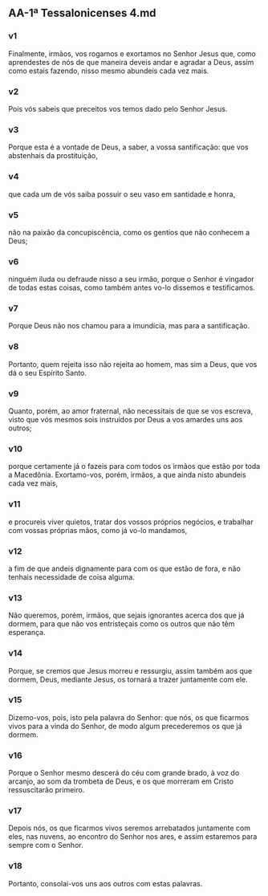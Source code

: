 ## AA-1ª Tessalonicenses 4.md
### v1
 Finalmente, irmãos, vos rogamos e exortamos no Senhor Jesus que, como aprendestes de nós de que maneira deveis andar e agradar a Deus, assim como estais fazendo, nisso mesmo abundeis cada vez mais.
### v2
 Pois vós sabeis que preceitos vos temos dado pelo Senhor Jesus.
### v3
 Porque esta é a vontade de Deus, a saber, a vossa santificação: que vos abstenhais da prostituição,
### v4
 que cada um de vós saiba possuir o seu vaso em santidade e honra,
### v5
 não na paixão da concupiscência, como os gentios que não conhecem a Deus;
### v6
 ninguém iluda ou defraude nisso a seu irmão, porque o Senhor é vingador de todas estas coisas, como também antes vo-lo dissemos e testificamos.
### v7
 Porque Deus não nos chamou para a imundícia, mas para a santificação.
### v8
 Portanto, quem rejeita isso não rejeita ao homem, mas sim a Deus, que vos dá o seu Espírito Santo.
### v9
 Quanto, porém, ao amor fraternal, não necessitais de que se vos escreva, visto que vós mesmos sois instruídos por Deus a vos amardes uns aos outros;
### v10
 porque certamente já o fazeis para com todos os irmãos que estão por toda a Macedônia. Exortamo-vos, porém, irmãos, a que ainda nisto abundeis cada vez mais,
### v11
 e procureis viver quietos, tratar dos vossos próprios negócios, e trabalhar com vossas próprias mãos, como já vo-lo mandamos,
### v12
 a fim de que andeis dignamente para com os que estão de fora, e não tenhais necessidade de coisa alguma.
### v13
 Não queremos, porém, irmãos, que sejais ignorantes acerca dos que já dormem, para que não vos entristeçais como os outros que não têm esperança.
### v14
 Porque, se cremos que Jesus morreu e ressurgiu, assim também aos que dormem, Deus, mediante Jesus, os tornará a trazer juntamente com ele.
### v15
 Dizemo-vos, pois, isto pela palavra do Senhor: que nós, os que ficarmos vivos para a vinda do Senhor, de modo algum precederemos os que já dormem.
### v16
 Porque o Senhor mesmo descerá do céu com grande brado, à voz do arcanjo, ao som da trombeta de Deus, e os que morreram em Cristo ressuscitarão primeiro.
### v17
 Depois nós, os que ficarmos vivos seremos arrebatados juntamente com eles, nas nuvens, ao encontro do Senhor nos ares, e assim estaremos para sempre com o Senhor.
### v18
 Portanto, consolai-vos uns aos outros com estas palavras.
